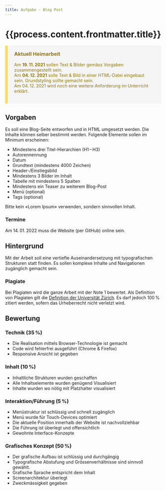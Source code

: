 ```yaml
---
title: Aufgabe · Blog Post
---
```



<style>
.next {
  border-color: #ffdd57;
  color: #947600;
  border-style: solid;
  border-width: 0 0 0 0.5rem;
  padding: 1.25em 1.5em;
  background-color: #f5f5f5;
  margin-bottom: 2rem;
}
.next h3 {
  margin-top: 0;
}
</style>



# {{process.content.frontmatter.title}}




<div class="next">

### Aktuell Heimarbeit
Am **19. 11. 2021** sollen Text & Bilder gemäss Vorgaben zusammengestellt sein.  
Am **04. 12. 2021** solle Text & Bild in einer HTML-Datei eingebaut sein. Grundstyling sollte gemacht sein.  
Am 04. 12. 2021 wird noch eine weitere Anforderung im Unterricht erklärt.

</div>



## Vorgaben
Es soll eine Blog-Seite entworfen und in HTML umgesetzt werden. Die Inhalte können selber bestimmt werden. Folgende Elemente sollen im Minimum erscheinen:
* Mindestens drei Titel-Hierarchien (H1 – H3)
* Autorennennung 
* Datum
* Grundtext (mindestens 4000 Zeichen)
* Header-/Einstiegsbild
* Mindestens 3 Bilder im Inhalt
* Tabelle mit mindestens 5 Spalten
* Mindestens ein Teaser zu weiterem Blog-Post
* Menü (optional)
* Tags (optional)

Bitte kein «Lorem Ipsum» verwenden, sondern sinnvollen Inhalt.


### Termine
Am 14. 01. 2022 muss die Website (per GitHub) online sein.


## Hintergrund
Mit der Arbeit soll eine vertiefte Auseinandersetzung mit typografischen Strukturen statt finden. Es sollen komplexe Inhalte und Navigationen zugänglich gemacht sein.



### Plagiate
Bei Plagiaten wird die ganze Arbeit mit der Note 1 bewertet. Als Definition von Plagiaten gilt die [Definition der Universität Zürich](https://web.archive.org/web/20180718162232/http://www.uzh.ch/de/studies/teaching/plagiate.html). Es darf jedoch 100 % zitiert werden, sofern das Urheberrecht nicht verletzt wird.



## Bewertung

### Technik (35 %)

* Die Realisation mittels Browser-Technologie ist gemacht
* Code wird fehlerfrei ausgeführt (Chrome & Firefox)
* Responsive Ansicht ist gegeben

### Inhalt (10 %)

* Inhaltliche Strukturen wurden geschaffen
* Alle Inhaltselemente wurden genügend Visualisiert
* Inhalte wurden wo nötig mit Platzhalter visualisiert

### Interaktion/Führung (5 %)

* Menüstruktur ist schlüssig und schnell zugänglich
* Menü wurde für Touch-Devices optimiert
* Die aktuelle Position innerhalb der Website ist nachvollziehbar
* Die Führung ist überlegt und offensichtlich
* Gewohnte Interface-Konzepte


### Grafisches Konzept (50 %)
* Der grafische Aufbau ist schlüssig und durchgängig
* Typografische Abstufung und Grössenverhältnisse sind sinnvoll gewählt.
* Grafische Sprache entspricht dem Inhalt
* Screenarchitektur überlegt
* Zweckmässigkeit gegeben